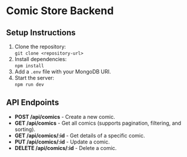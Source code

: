# Comic Store Backend

## Setup Instructions
1. Clone the repository:  
   `git clone <repository-url>`
2. Install dependencies:  
   `npm install`
3. Add a `.env` file with your MongoDB URI.
4. Start the server:  
   `npm run dev`

## API Endpoints
- **POST /api/comics** - Create a new comic.
- **GET /api/comics** - Get all comics (supports pagination, filtering, and sorting).
- **GET /api/comics/:id** - Get details of a specific comic.
- **PUT /api/comics/:id** - Update a comic.
- **DELETE /api/comics/:id** - Delete a comic.
